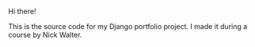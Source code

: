 Hi there!


This is the source code for my Django portfolio project. I made it during a course by Nick Walter.
